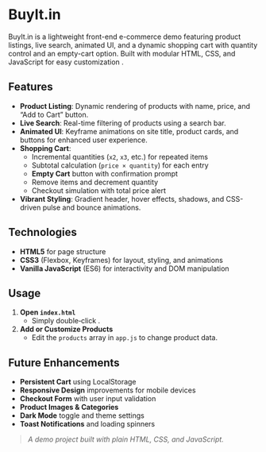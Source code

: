 # BuyIt.in
BuyIt.in is a lightweight front-end e-commerce demo featuring product listings, live search, animated UI, and a dynamic shopping cart with quantity control and an empty-cart option. Built with modular HTML, CSS, and JavaScript for easy customization .

## Features

- **Product Listing**: Dynamic rendering of products with name, price, and “Add to Cart” button.
- **Live Search**: Real-time filtering of products using a search bar.
- **Animated UI**: Keyframe animations on site title, product cards, and buttons for enhanced user experience.
- **Shopping Cart**:
  - Incremental quantities (`x2`, `x3`, etc.) for repeated items
  - Subtotal calculation (`price × quantity`) for each entry
  - **Empty Cart** button with confirmation prompt
  - Remove items and decrement quantity
  - Checkout simulation with total price alert
- **Vibrant Styling**: Gradient header, hover effects, shadows, and CSS-driven pulse and bounce animations.

## Technologies

- **HTML5** for page structure
- **CSS3** (Flexbox, Keyframes) for layout, styling, and animations
- **Vanilla JavaScript** (ES6) for interactivity and DOM manipulation

##  Usage

1. **Open `index.html`**
   - Simply double‑click .
2. **Add or Customize Products**
   - Edit the `products` array in `app.js` to change product data.


## Future Enhancements

- **Persistent Cart** using LocalStorage
- **Responsive Design** improvements for mobile devices
- **Checkout Form** with user input validation
- **Product Images & Categories**
- **Dark Mode** toggle and theme settings
- **Toast Notifications** and loading spinners


> _A demo project built with plain HTML, CSS, and JavaScript._
